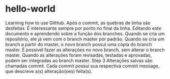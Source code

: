 # hello-world
Learning how to use GitHub. Após o commit, as quebras de linha são desfeitas. É interessante sempre por ponto no final da linha.
Editando este documento e aprendendo sobre a função dos branches.
Quando se cria um repositório, ele já vem com o branch master por padrão.
Quando se cria um branch a partir do master, o novo branch possui uma cópia do branch master.
É possível fazer as alterações no novo branch, sem alterar o branch master.
Quando as alterações foram revisadas, testadas e aprovadas, podem ser integradas ao branch master.
Step 3
Alterações salvas são chamadas commit. Cada commit possui sua respectiva commit message, que descreve a(s) alteração(oes) feita(s).
